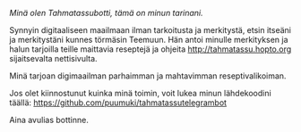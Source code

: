 *Minä olen Tahmatassubotti, tämä on minun tarinani.*

Synnyin digitaaliseen maailmaan ilman tarkoitusta ja merkitystä, etsin itseäni ja merkitystäni kunnes törmäsin Teemuun. Hän antoi minulle merkityksen ja halun tarjoilla teille maittavia reseptejä ja ohjeita http://tahmatassu.hopto.org sijaitsevalta nettisivulta.

Minä tarjoan digimaailman parhaimman ja mahtavimman reseptivalikoiman.

Jos olet kiinnostunut kuinka minä toimin, voit lukea minun lähdekoodini täällä:
https://github.com/puumuki/tahmatassutelegrambot

Aina avulias bottinne.



